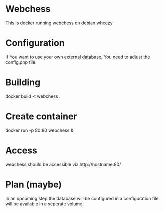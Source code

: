 # Webchess
This is docker running webchess on debian wheezy

# Configuration
If You want to use your own external database, You need to adjust the config.php file.

# Building
docker build -t webchess .

# Create container
docker run -p 80:80 webchess &

# Access
webchess should be accessible via http://hostname:80/

# Plan (maybe)
In an upcoming step the database will be configured in a configuration file will be available in a seperate volume.
